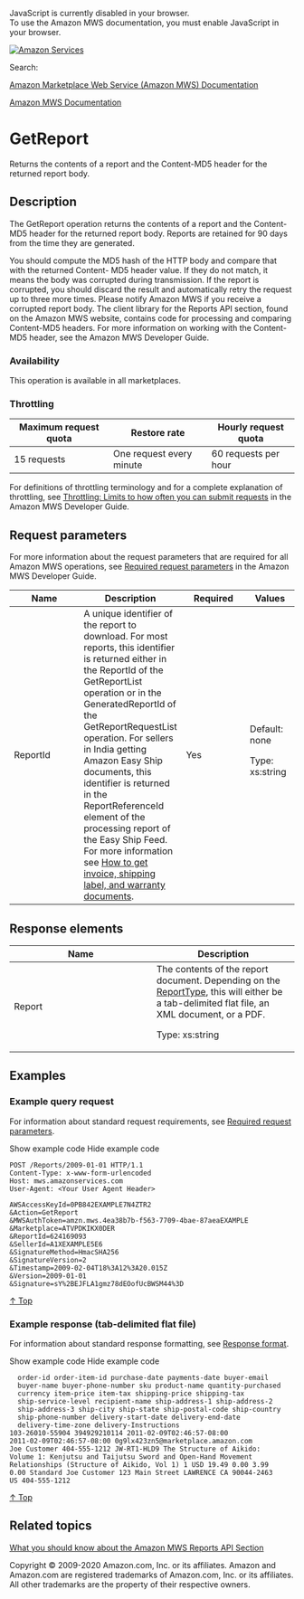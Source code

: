 <div id="MWSDX_noscript">

JavaScript is currently disabled in your browser.  
To use the Amazon MWS documentation, you must enable JavaScript in your
browser.

</div>

<div id="MWSDX_divtop">

[![Amazon
Services](https://images-na.ssl-images-amazon.com/images/G/08/mwsportal/fr_FR/amazonservices.gif "Amazon Services")](http://services.amazon.fr)

<div id="MWSDX_search">

<span id="MWSDX_searchlbl">Search:</span>

</div>

  
<span id="MWSDX_titlebar">[Amazon Marketplace Web Service (Amazon MWS)
Documentation](https://developer.amazonservices.fr/gp/mws/docs.html)</span>

</div>

<div id="MWSDX_divbottom">

<div id="MWSDX_divleft">

<div id="MWSDX_toc">

</div>

</div>

<div id="MWSDX_divright">

<div id="MWSDX_content">

<span id="MWSDX_breadcrumbs">[Amazon MWS
Documentation](https://developer.amazonservices.fr/gp/mws/docs.html)</span>

<div id="Reports_GetReport" class="nested0">

# GetReport

<div class="body">

<span class="ph">Returns the contents of a report and the Content-MD5
header for the returned report body.</span>

</div>

<div id="Description" class="topic concept nested1">

## Description

<div class="body conbody">

The <span id="Description__GetReport"
class="keyword apiname">GetReport</span> operation returns the contents
of a report and the Content-MD5 header for the returned report body.
Reports are retained for 90 days from the time they are generated.

You should compute the MD5 hash of the HTTP body and compare that with
the returned Content- MD5 header value. If they do not match, it means
the body was corrupted during transmission. If the report is corrupted,
you should discard the result and automatically retry the request up to
three more times. Please notify <span class="ph">Amazon MWS</span> if
you receive a corrupted report body. The client library for the Reports
API section, found on the <span class="ph">Amazon MWS</span> website,
contains code for processing and comparing Content-MD5 headers. For more
information on working with the Content-MD5 header, see the <span
class="ph">Amazon MWS Developer Guide</span>.

<div class="section">

### Availability

This operation is available in all marketplaces.

</div>

<div class="section">

### Throttling

<div class="p">

<div class="tablenoborder">

| Maximum request quota | Restore rate             | Hourly request quota |
|-----------------------|--------------------------|----------------------|
| 15 requests           | One request every minute | 60 requests per hour |

</div>

<span class="ph">For definitions of throttling terminology and for a
complete explanation of throttling, see
<a href="../dev_guide/DG_Throttling.md" class="xref">Throttling: Limits to how often you can submit requests</a>
in the <span class="ph">Amazon MWS Developer Guide</span>.</span>

</div>

</div>

</div>

</div>

<div id="RequestParameters" class="topic reference nested1">

## Request parameters

<div class="body refbody">

<div class="section">

<span class="ph">For more information about the request parameters that
are required for all <span class="ph">Amazon MWS</span> operations, see
<a href="../dev_guide/DG_RequiredRequestParameters.md" class="xref">Required request parameters</a>
in the <span class="ph">Amazon MWS Developer Guide</span>.</span>

</div>

<div class="tablenoborder">

<table id="RequestParameters__RequestParametersTable" class="table" data-cellpadding="4" data-cellspacing="0" data-summary="" data-frame="border" data-border="1" data-rules="all">
<colgroup>
<col style="width: 25%" />
<col style="width: 25%" />
<col style="width: 25%" />
<col style="width: 25%" />
</colgroup>
<thead class="thead" data-align="left">
<tr class="header row">
<th id="d279044e183" class="entry" data-valign="top" width="28.57142857142857%">Name</th>
<th id="d279044e186" class="entry" data-valign="top" width="28.57142857142857%">Description</th>
<th id="d279044e189" class="entry" data-valign="top" width="14.285714285714285%">Required</th>
<th id="d279044e192" class="entry" data-valign="top" width="28.57142857142857%">Values</th>
</tr>
</thead>
<tbody class="tbody">
<tr class="odd row">
<td class="entry" data-valign="top" width="28.57142857142857%" headers="d279044e183 "><span class="keyword parmname">ReportId</span></td>
<td class="entry" data-valign="top" width="28.57142857142857%" headers="d279044e186 ">A unique identifier of the report to download. For most reports, this identifier is returned either in the <span class="keyword parmname">ReportId</span> of the <span class="keyword apiname">GetReportList</span> operation or in the <span class="keyword parmname">GeneratedReportId</span> of the <span class="keyword apiname">GetReportRequestList</span> operation. For sellers in India getting <span class="ph">Amazon Easy Ship</span> documents, this identifier is returned in the <span class="keyword parmname">ReportReferenceId</span> element of the processing report of the Easy Ship Feed. For more information see <a href="../easy_ship/EasyShip_HowToGetEasyShipDocs.md" class="xref">How to get invoice, shipping label, and warranty documents</a>.</td>
<td class="entry" data-valign="top" width="14.285714285714285%" headers="d279044e189 ">Yes</td>
<td class="entry" data-valign="top" width="28.57142857142857%" headers="d279044e192 ">Default: none
<p><span class="ph">Type: xs:string</span></p></td>
</tr>
</tbody>
</table>

</div>

</div>

</div>

<div id="ResponseElements" class="topic reference nested1">

## Response elements

<div class="body refbody">

<div class="tablenoborder">

<table id="ResponseElements__ResponseElementsTable" class="table" data-cellpadding="4" data-cellspacing="0" data-summary="" data-frame="border" data-border="1" data-rules="all">
<colgroup>
<col style="width: 50%" />
<col style="width: 50%" />
</colgroup>
<thead class="thead" data-align="left">
<tr class="header row">
<th id="d279044e268" class="entry" data-valign="top" width="50%">Name</th>
<th id="d279044e271" class="entry" data-valign="top" width="50%">Description</th>
</tr>
</thead>
<tbody class="tbody">
<tr class="odd row">
<td class="entry" data-valign="top" width="50%" headers="d279044e268 "><span class="keyword parmname">Report</span></td>
<td class="entry" data-valign="top" width="50%" headers="d279044e271 ">The contents of the report document. Depending on the <a href="Reports_ReportType.md" class="xref" title="An enumeration of the types of reports that can be requested from Amazon MWS.">ReportType</a>, this will either be a tab-delimited flat file, an XML document, or a PDF.
<p><span class="ph">Type: xs:string</span></p></td>
</tr>
</tbody>
</table>

</div>

</div>

</div>

<div id="Examples" class="topic reference nested1">

## Examples

<div class="body refbody">

<div class="section">

### Example query request

<span class="ph">For information about standard request requirements,
see
<a href="../dev_guide/DG_RequiredRequestParameters.md" class="xref">Required request parameters</a>.</span>

<span class="ph expander"> <span class="keyword parmname xshow">Show
example code</span> <span class="keyword parmname xhide">Hide example
code</span> </span>

<div class="sectiondiv content">

``` pre
POST /Reports/2009-01-01 HTTP/1.1
Content-Type: x-www-form-urlencoded
Host: mws.amazonservices.com
User-Agent: <Your User Agent Header>

AWSAccessKeyId=0PB842EXAMPLE7N4ZTR2
&Action=GetReport
&MWSAuthToken=amzn.mws.4ea38b7b-f563-7709-4bae-87aeaEXAMPLE
&Marketplace=ATVPDKIKX0DER
&ReportId=624169093
&SellerId=A1XEXAMPLE5E6
&SignatureMethod=HmacSHA256
&SignatureVersion=2
&Timestamp=2009-02-04T18%3A12%3A20.015Z
&Version=2009-01-01
&Signature=sY%2BEJFLA1gmz78dEOofUcBWSM44%3D
```

<a href="#Examples" class="xref">↑ Top</a>

</div>

</div>

<div class="section">

### Example response (tab-delimited flat file)

<span class="ph">For information about standard response formatting, see
<a href="../dev_guide/DG_ResponseFormat.md" class="xref">Response format</a>.</span>

<span class="ph expander"> <span class="keyword parmname xshow">Show
example code</span> <span class="keyword parmname xhide">Hide example
code</span> </span>

<div class="sectiondiv content">

``` pre
  order-id order-item-id purchase-date payments-date buyer-email 
  buyer-name buyer-phone-number sku product-name quantity-purchased 
  currency item-price item-tax shipping-price shipping-tax 
  ship-service-level recipient-name ship-address-1 ship-address-2 
  ship-address-3 ship-city ship-state ship-postal-code ship-country
  ship-phone-number delivery-start-date delivery-end-date 
  delivery-time-zone delivery-Instructions
103-26010-55904 394929210114 2011-02-09T02:46:57-08:00
2011-02-09T02:46:57-08:00 0g9lx423zn5@marketplace.amazon.com 
Joe Customer 404-555-1212 JW-RT1-HLD9 The Structure of Aikido: 
Volume 1: Kenjutsu and Taijutsu Sword and Open-Hand Movement 
Relationships (Structure of Aikido, Vol 1) 1 USD 19.49 0.00 3.99 
0.00 Standard Joe Customer 123 Main Street LAWRENCE CA 90044-2463 
US 404-555-1212
```

<a href="#Examples" class="xref">↑ Top</a>

</div>

</div>

</div>

</div>

<div id="RelatedActions" class="topic nested1">

## Related topics

<div class="body">

<a href="../reports/Reports_Overview.md" class="xref">What you should know about the Amazon MWS Reports API Section</a>

</div>

</div>

</div>

<div id="MWSDX_footer">

Copyright © 2009-2020 Amazon.com, Inc. or its affiliates. Amazon and
Amazon.com are registered trademarks of Amazon.com, Inc. or its
affiliates. All other trademarks are the property of their respective
owners.

</div>

</div>

</div>

<div style="clear: both;">

</div>

</div>
